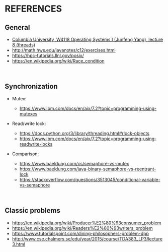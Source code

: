 # REFERENCES

## General

- [Columbia University, W4118 Operating Systems I (Junfeng Yang), lecture 8 (threads)](http://www.cs.columbia.edu/~junfeng/12sp-w4118/lectures/l08-thread.pdf)
- <http://math.hws.edu/javanotes/c12/exercises.html>
- <https://hpc-tutorials.llnl.gov/posix/>
- <https://en.wikipedia.org/wiki/Race_condition>

&nbsp;

## Synchronization

- Mutex:
    - <https://www.ibm.com/docs/en/aix/7.2?topic=programming-using-mutexes>

- Read/write lock:
    - <https://docs.python.org/3/library/threading.html#rlock-objects>
    - <https://www.ibm.com/docs/en/aix/7.2?topic=programming-using-readwrite-locks>

- Comparison:
    - <https://www.baeldung.com/cs/semaphore-vs-mutex>
    - <https://www.baeldung.com/java-binary-semaphore-vs-reentrant-lock>
    - <https://stackoverflow.com/questions/3513045/conditional-variable-vs-semaphore>

&nbsp;

## Classic problems

- <https://en.wikipedia.org/wiki/Producer%E2%80%93consumer_problem>
- <https://en.wikipedia.org/wiki/Readers%E2%80%93writers_problem>
- <https://www.tutorialspoint.com/dining-philosophers-problem-dpp>
- <http://www.cse.chalmers.se/edu/year/2015/course/TDA383_LP3/lecture3.html>
